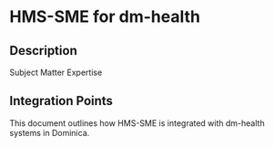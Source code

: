 # HMS-SME for dm-health

## Description

Subject Matter Expertise

## Integration Points

This document outlines how HMS-SME is integrated with dm-health systems in Dominica.
